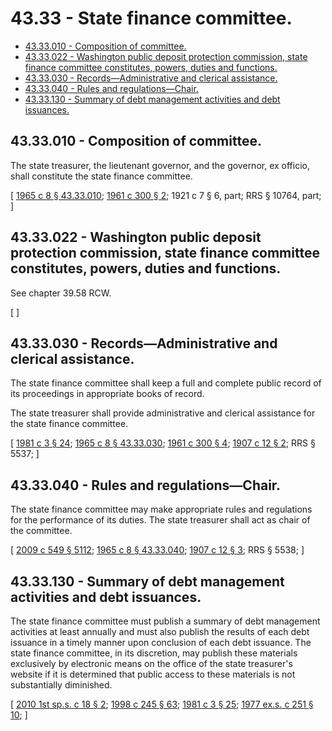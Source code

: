# 43.33 - State finance committee.
* [43.33.010 - Composition of committee.](#4333010---composition-of-committee)
* [43.33.022 - Washington public deposit protection commission, state finance committee constitutes, powers, duties and functions.](#4333022---washington-public-deposit-protection-commission-state-finance-committee-constitutes-powers-duties-and-functions)
* [43.33.030 - Records—Administrative and clerical assistance.](#4333030---recordsadministrative-and-clerical-assistance)
* [43.33.040 - Rules and regulations—Chair.](#4333040---rules-and-regulationschair)
* [43.33.130 - Summary of debt management activities and debt issuances.](#4333130---summary-of-debt-management-activities-and-debt-issuances)
## 43.33.010 - Composition of committee.
The state treasurer, the lieutenant governor, and the governor, ex officio, shall constitute the state finance committee.

\[ [1965 c 8 § 43.33.010](http://leg.wa.gov/CodeReviser/documents/sessionlaw/1965c8.pdf?cite=1965%20c%208%20§%2043.33.010); [1961 c 300 § 2](http://leg.wa.gov/CodeReviser/documents/sessionlaw/1961c300.pdf?cite=1961%20c%20300%20§%202); 1921 c 7 § 6, part; RRS § 10764, part; \]

## 43.33.022 - Washington public deposit protection commission, state finance committee constitutes, powers, duties and functions.
See chapter 39.58 RCW.

\[ \]

## 43.33.030 - Records—Administrative and clerical assistance.
The state finance committee shall keep a full and complete public record of its proceedings in appropriate books of record.

The state treasurer shall provide administrative and clerical assistance for the state finance committee.

\[ [1981 c 3 § 24](http://leg.wa.gov/CodeReviser/documents/sessionlaw/1981c3.pdf?cite=1981%20c%203%20§%2024); [1965 c 8 § 43.33.030](http://leg.wa.gov/CodeReviser/documents/sessionlaw/1965c8.pdf?cite=1965%20c%208%20§%2043.33.030); [1961 c 300 § 4](http://leg.wa.gov/CodeReviser/documents/sessionlaw/1961c300.pdf?cite=1961%20c%20300%20§%204); [1907 c 12 § 2](http://leg.wa.gov/CodeReviser/documents/sessionlaw/1907c12.pdf?cite=1907%20c%2012%20§%202); RRS § 5537; \]

## 43.33.040 - Rules and regulations—Chair.
The state finance committee may make appropriate rules and regulations for the performance of its duties. The state treasurer shall act as chair of the committee.

\[ [2009 c 549 § 5112](http://lawfilesext.leg.wa.gov/biennium/2009-10/Pdf/Bills/Session%20Laws/Senate/5038.SL.pdf?cite=2009%20c%20549%20§%205112); [1965 c 8 § 43.33.040](http://leg.wa.gov/CodeReviser/documents/sessionlaw/1965c8.pdf?cite=1965%20c%208%20§%2043.33.040); [1907 c 12 § 3](http://leg.wa.gov/CodeReviser/documents/sessionlaw/1907c12.pdf?cite=1907%20c%2012%20§%203); RRS § 5538; \]

## 43.33.130 - Summary of debt management activities and debt issuances.
The state finance committee must publish a summary of debt management activities at least annually and must also publish the results of each debt issuance in a timely manner upon conclusion of each debt issuance. The state finance committee, in its discretion, may publish these materials exclusively by electronic means on the office of the state treasurer's website if it is determined that public access to these materials is not substantially diminished.

\[ [2010 1st sp.s. c 18 § 2](http://lawfilesext.leg.wa.gov/biennium/2009-10/Pdf/Bills/Session%20Laws/Senate/6220.SL.pdf?cite=2010%201st%20sp.s.%20c%2018%20§%202); [1998 c 245 § 63](http://lawfilesext.leg.wa.gov/biennium/1997-98/Pdf/Bills/Session%20Laws/Senate/6219.SL.pdf?cite=1998%20c%20245%20§%2063); [1981 c 3 § 25](http://leg.wa.gov/CodeReviser/documents/sessionlaw/1981c3.pdf?cite=1981%20c%203%20§%2025); [1977 ex.s. c 251 § 10](http://leg.wa.gov/CodeReviser/documents/sessionlaw/1977ex1c251.pdf?cite=1977%20ex.s.%20c%20251%20§%2010); \]

